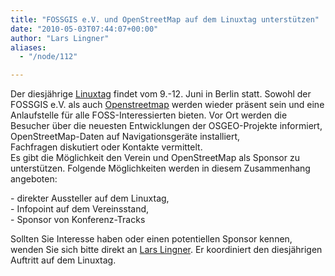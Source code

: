 ```yaml
---
title: "FOSSGIS e.V. und OpenStreetMap auf dem Linuxtag unterstützen"
date: "2010-05-03T07:44:07+00:00"
author: "Lars Lingner"
aliases:
  - "/node/112"

---
```


<p>Der diesjährige <a href="http://www.linuxtag.de/">Linuxtag</a> findet vom 9.-12. Juni in Berlin statt. Sowohl der FOSSGIS e.V. als auch <a href="https://www.openstreetmap.de/">Openstreetmap</a> werden wieder präsent sein und eine Anlaufstelle für alle FOSS-Interessierten bieten. Vor Ort werden die Besucher über die neuesten Entwicklungen der OSGEO-Projekte informiert, OpenStreetMap-Daten auf Navigationsgeräte installiert,<br />
	Fachfragen diskutiert oder Kontakte vermittelt.<br />
	Es gibt die Möglichkeit den Verein und OpenStreetMap als Sponsor zu unterstützen. Folgende Möglichkeiten werden in diesem Zusammenhang angeboten:</p>
<p>- direkter Aussteller auf dem Linuxtag,<br />
	- Infopoint auf dem Vereinsstand,<br />
	- Sponsor von Konferenz-Tracks</p>
<p>Sollten Sie Interesse haben oder einen potentiellen Sponsor kennen, wenden Sie sich bitte direkt an <a href="mailto:lars.lingner@fossgis.de?subject=Linuxtag%20Sponsoring">Lars Lingner</a>. Er koordiniert den diesjährigen Auftritt auf dem Linuxtag.<br />
	&nbsp;</p>
